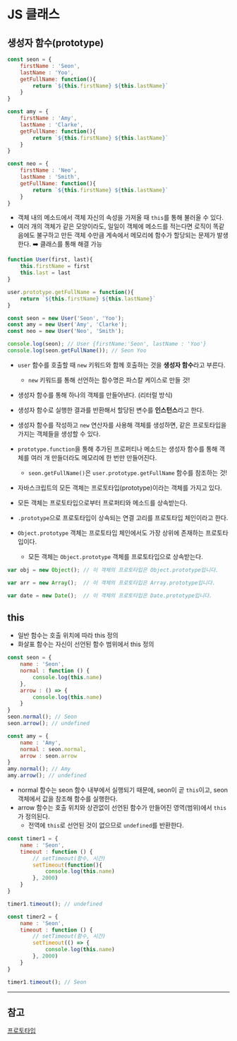 # JS 클래스

## 생성자 함수(prototype)

```javascript
const seon = {
    firstName : 'Seon',
    lastName : 'Yoo',
    getFullName: function(){
        return `${this.firstName} ${this.lastName}`
    }
}

const amy = {
    firstName : 'Amy',
    lastName : 'Clarke',
    getFullName: function(){
        return `${this.firstName} ${this.lastName}`
    }
}

const neo = {
    firstName : 'Neo',
    lastName : 'Smith',
    getFullName: function(){
        return `${this.firstName} ${this.lastName}`
    }
}
```

* 객체 내의 메소드에서 객체 자신의 속성을 가져올 때 `this`를 통해 불러올 수 있다.
* 여러 개의 객체가 같은 모양이라도, 일일이 객체에 메소드를 적는다면 로직이 똑같음에도 불구하고 만든 객체 수만큼 계속에서 메모리에 함수가 할당되는 문제가 발생한다. ➡️ 클래스를 통해 해결 가능



```javascript
function User(first, last){
    this.firstName = first
    this.last = last
}

user.prototype.getFullName = function(){
    return `${this.firstName} ${this.lastName}`
}

const seon = new User('Seon', 'Yoo');
const amy = new User('Amy', 'Clarke');
const neo = new User('Neo', 'Smith');

console.log(seon); // User {firstName:'Seon', lastName : 'Yoo'}
console.log(seon.getFullName()); // Seon Yoo
```



* `user` 함수를 호출할 때 `new` 키워드와 함께 호출하는 것을 **생성자 함수**라고 부른다.
  * `new` 키워드를 통해 선언하는 함수명은 파스칼 케이스로 만들 것!
* 생성자 함수를 통해 하나의 객체를 만들어낸다. (리터럴 방식)
* 생성자 함수로 실행한 결과를 반환해서 할당된 변수를 **인스턴스**라고 한다.
* 생성자 함수를 작성하고 `new` 연산자를 사용해 객체를 생성하면, 같은 프로토타입을 가지는 객체들을 생성할 수 있다.
* `prototype.function`을 통해 추가된 프로퍼티나 메소드는 생성자 함수를 통해 객체를 여러 개 만들더라도 메모리에 한 번만 만들어진다.
  * `seon.getFullName()`은 `user.prototype.getFullName` 함수를 참조하는 것!



* 자바스크립트의 모든 객체는 프로토타입(prototype)이라는 객체를 가지고 있다.
* 모든 객체는 프로토타입으로부터 프로퍼티와 메소드를 상속받는다.
* `.prototype`으로 프로토타입이 상속되는 연결 고리를 프로토타입 체인이라고 한다.
* `Object.prototype` 객체는 프로토타입 체인에서도 가장 상위에 존재하는 프로토타입이다.
  * 모든 객체는 `Object.prototype` 객체를 프로토타입으로 상속받는다.



```javascript
var obj = new Object(); // 이 객체의 프로토타입은 Object.prototype입니다.

var arr = new Array();  // 이 객체의 프로토타입은 Array.prototype입니다.

var date = new Date();  // 이 객체의 프로토타입은 Date.prototype입니다.
```





## this

* 일반 함수는 호출 위치에 따라 this 정의
* 화살표 함수는 자신이 선언된 함수 범위에서 this 정의



```javascript
const seon = {
    name : 'Seon',
    normal : function () {
        console.log(this.name)
    },
    arrow : () => {
        console.log(this.name)
    }
}
seon.normal(); // Seon
seon.arrow(); // undefined

const amy = {
    name : 'Amy',
    normal : seon.normal,
    arrow : seon.arrow
}
amy.normal(); // Amy
amy.arrow(); // undefined
```



* normal 함수는 seon 함수 내부에서 실행되기 때문에, seon이 곧 `this`이고, seon 객체에서 값을 참조해 함수를 실행한다.
* arrow 함수는 호출 위치와 상관없이 선언된 함수가 만들어진 영역(범위)에서 `this`가 정의된다.
  * 전역에 `this`로 선언된 것이 없으므로 `undefined`를 반환한다.



```javascript
const timer1 = {
    name : 'Seon',
    timeout : function () {
        // setTimeout(함수, 시간)
        setTimeout(function(){
            console.log(this.name) 
        }, 2000)
    }
}

timer1.timeout(); // undefined

const timer2 = {
    name : 'Seon',
    timeout : function () {
        // setTimeout(함수, 시간)
        setTimeout(() => {
            console.log(this.name) 
        }, 2000)
    }
}

timer1.timeout(); // Seon
```



---

## 참고

[프로토타입](http://www.tcpschool.com/javascript/js_object_prototype)